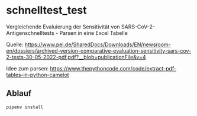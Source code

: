# schnelltest_test
Vergleichende Evaluierung der Sensitivität von SARS-CoV-2-Antigenschnelltests - Parsen in eine Excel Tabelle

Quelle: https://www.pei.de/SharedDocs/Downloads/EN/newsroom-en/dossiers/archived-version-comparative-evaluation-sensitivity-sars-cov-2-tests-30-05-2022-pdf.pdf?__blob=publicationFile&v=4

Idee zum parsen: https://www.thepythoncode.com/code/extract-pdf-tables-in-python-camelot

## Ablauf

```
pipenv install
```